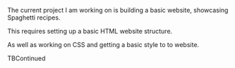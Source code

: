 The current project I am working on is building a basic website, showcasing Spaghetti recipes.
<p>This requires setting up a basic HTML website structure.</p>
<p>As well as working on CSS and getting a basic style to to website.</p>
 
<p>TBContinued</p>
